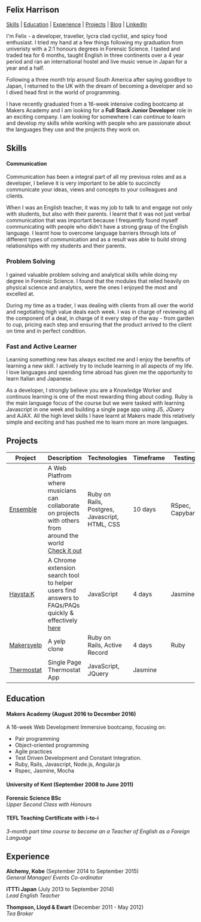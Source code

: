 ## Felix Harrison

[Skills](#skills) | [Education](#education) | [Experience](#experience) | [Projects](#projects) | [Blog](https://agentlemanscodeblog.wordpress.com/) | [LinkedIn](https://uk.linkedin.com/in/felix-harrison-53922453)

I'm Felix - a developer, traveller, lycra clad cyclist, and spicy food enthusiast. I tried my hand at a few things following my graduation from univeristy with a 2:1 honours degrees in Forensic Science. I tasted and traded tea for 6 months, taught English in three continents over a 4 year period and ran an international hostel and live music venue in Japan for a year and a half.

Following a three month trip around South America after saying goodbye to Japan, I returned to the UK with the dream of becoming a developer and so I dived head first in the world of programming.

I have recently graduated from a 16-week intensive coding bootcamp at Makers Academy and I am looking for a **Full Stack Junior Developer** role in an exciting company. I am looking for somewhere I can continue to learn and develop my skills while working with people who are passionate about the languages they use and the projects they work on.

## Skills

#### Communication

Communication has been a integral part of all my previous roles and as a developer,  I believe it is very important to be able to succinctly communicate your ideas, views and concepts to your colleagues and clients.

When I was an English teacher, it was my job to talk to and engage not only with students, but also with their parents. I learnt that it was not just verbal communication that was important because I frequently found myself communicating with people who didn't have a strong grasp of the English language. I learnt how to overcome language barriers through lots of different types of communication and as a result was able to build strong relationships with my students and their parents.  

### Problem Solving

I gained valuable problem solving and analytical skills while doing my degree in Forensic Science. I found that the modules that relied heavily on physical science and analytics, were the ones I enjoyed the most and excelled at.

During my time as a trader, I was dealing with clients from all over the world and negotiating high value deals each week. I was in charge of reviewing all the component of a deal, in charge of it every step of the way - from garden to cup, pricing each step and ensuring that the product arrived to the client on time and in perfect condition.   

### Fast and Active Learner

Learning something new has always excited me and I enjoy the benefits of learning a new skill. I actively try to include learning in all aspects of my life. I love languages and spending time abroad has given me the opportunity to learn Italian and Japanese.

As a developer, I strongly believe you are a Knowledge Worker and continuos learning is one of the most rewarding thing about coding. Ruby is the main language focus of the course but we were tasked with learning Javascript in one week and building a single page app using JS, JQuery and AJAX. All the high level skills I have learnt at Makers made this relatively simple and exciting and has pushed me to learn more an more languages.   

## Projects

Project | Description | Technologies | Timeframe | Testing
------------- | ----------- | --------------------- | ------------ | -------
[Ensemble](https://github.com/ensemble-team/ensemble)| A Web Platfrom where musicians can collaborate on projects with others from around the world [Check it out](https://ensemble-app.herokuapp.com/)| Ruby on Rails, Postgres, Javascript, HTML, CSS | 10 days | RSpec, Capybara   
[Haysta:K](https://github.com/fbell123/haystak)| A Chrome extension search tool to helper users find answers to FAQs/PAQs quickly & effectively [here](https://chrome.google.com/webstore/detail/haystak/menbljajicjikigkpahaonmcjhmjknpo?utm_source=gmail)| JavaScript | 4 days  | Jasmine
[Makersyelp](https://github.com/fmlharrison/makersyelp)| A yelp clone | Ruby on Rails, Active Record | 4 days | Ruby | RSpec, Cucumber
[Thermostat](https://github.com/fmlharrison/thermostat_js)| Single Page Thermostat App | JavaScript, JQuery | Jasmine


## Education

#### Makers Academy (August 2016 to December 2016)

A 16-week Web Development Immersive bootcamp, focusing on:

- Pair programming
- Object-oriented programming
- Agile practices
- Test Driven Development and Constant Integration.
- Ruby, Rails, Javascript, Node.js, Angular.js
- Rspec, Jasmine, Mocha

#### University of Kent (September 2008 to June 2011)

**Forensic Science BSc**  
*Upper Second Class with Honours*

#### TEFL Teaching Certificate with i-to-i

*3-month part time course to become an a Teacher of English as a Foreign Language*

## Experience

**Alchemy, Kobe** (September 2014 to September 2015)    
*General Manager/ Events Co-ordinator*

**iTTTi Japan** (July 2013 to September 2014)   
*Lead English Teacher*  

**Thompson, Lloyd & Ewart** (December 2011 - May 2012)  
*Tea Broker*
